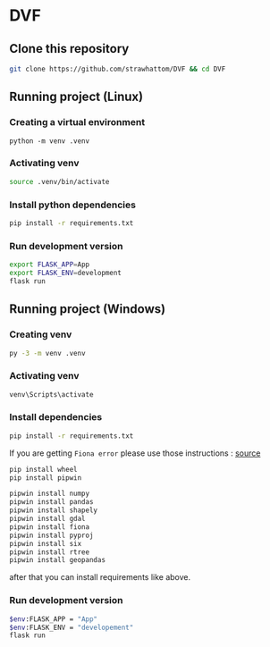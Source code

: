 # DVF

## Clone this repository

```bash
git clone https://github.com/strawhattom/DVF && cd DVF
```

## Running project (Linux)


### Creating a virtual environment

```
python -m venv .venv
```

### Activating venv

```bash
source .venv/bin/activate
```

### Install python dependencies

```bash
pip install -r requirements.txt
```

### Run development version

```bash
export FLASK_APP=App
export FLASK_ENV=development
flask run
```

## Running project (Windows)

### Creating venv

```bash
py -3 -m venv .venv
```

### Activating venv

```bash
venv\Scripts\activate
```

### Install dependencies

```bash
pip install -r requirements.txt
```

If you are getting `Fiona error` please use those instructions : [source](https://stackoverflow.com/questions/54734667/error-installing-geopandas-a-gdal-api-version-must-be-specified-in-anaconda)
```bash
pip install wheel
pip install pipwin

pipwin install numpy
pipwin install pandas
pipwin install shapely
pipwin install gdal
pipwin install fiona
pipwin install pyproj
pipwin install six
pipwin install rtree
pipwin install geopandas
```
after that you can install requirements like above.

### Run development version

```bash
$env:FLASK_APP = "App"
$env:FLASK_ENV = "developement"
flask run
```
